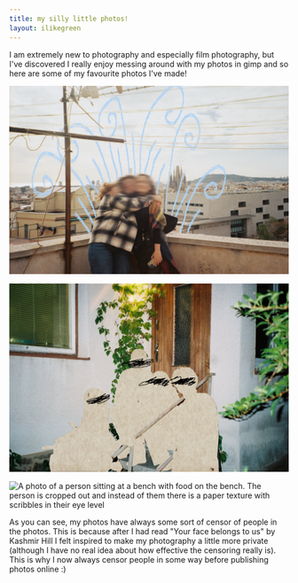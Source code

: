 ```yaml
---
title: my silly little photos!
layout: ilikegreen
---
```

I am extremely new to photography and especially film photography, but I've discovered I 
really enjoy messing around with my photos in gimp and so here are some of my favourite
photos I've made! 

![A photo of two women standing on a rooftop hugging. Their faces are blurred out and there is a pastel blue wind effect drawn behind them.](assets/vitr.png)

![A photo of four people in front of a house who are cropped out and instead of them is a paper texture with scribbles in their eye levels](assets/hodypaper.png)

![A photo of a person sitting at a bench with food on the bench. The person is cropped out and instead of them there is a paper texture with scribbles in their eye level](assets/svacina.png)

As you can see, my photos have always some sort of censor of people in the photos.
This is because after I had read "Your face belongs to us" by Kashmir Hill I felt
inspired to make my photography a little more private (although I have no real idea about 
how effective the censoring really is). This is why I now always censor people in some way
before publishing photos online :) 
